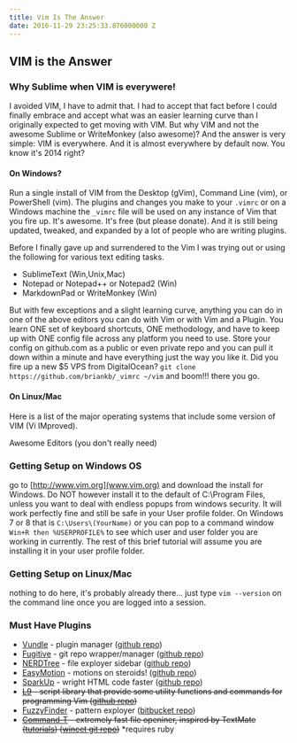 ```yaml
---
title: Vim Is The Answer
date: 2016-11-29 23:25:33.876000000 Z
---
```


## VIM is the Answer

### Why Sublime when VIM is everywere!

I avoided VIM, I have to admit that. I had to accept that fact before I could finally embrace and accept what was an easier learning curve than I originally expected to get moving with VIM. But why VIM and not the awesome Sublime or WriteMonkey (also awesome)? And the answer is very simple: VIM is everywhere. And it is almost everywhere by default now. You know it's 2014 right? 

#### On Windows? 
Run a single install of VIM from the Desktop (gVim), Command Line (vim), or PowerShell (vim). The plugins and changes you make to your `.vimrc` or on a Windows machine the `_vimrc` file will be used on any instance of Vim that you fire up. It's awesome. It's free (but please donate). And it is still being updated, tweaked, and expanded by a lot of people who are writing plugins. 

Before I finally gave up and surrendered to the Vim I was trying out or using the following for various text editing tasks.

* SublimeText (Win,Unix,Mac)
* Notepad or Notepad++ or Notepad2 (Win)
* MarkdownPad or WriteMonkey (Win)

But with few exceptions and a slight learning curve, anything you can do in one of the above editors you can do with Vim or with Vim and a Plugin. You learn ONE set of keyboard shortcuts, ONE methodology, and have to keep up with ONE config file across any platform you need to use. Store your config on github.com as a public or even private repo and you can pull it down within a minute and have everything just the way you like it. Did you fire up a new $5 VPS from DigitalOcean? `git clone https://github.com/briankb/_vimrc ~/vim` and boom!!! there you go.


#### On Linux/Mac

Here is a list of the major operating systems that include some version of VIM (Vi IMproved). 

Awesome Editors (you don't really need)


### Getting Setup on Windows OS
go to [http://www.vim.org](www.vim.org) and download the install for Windows. Do NOT however install it to the default of C:\Program Files, unless you want to deal with endless popups from windows security. It will work perfectly fine and still be safe in your User profile folder. On Windows 7 or 8 that is `C:\Users\(YourName)` or you can pop to a command window `Win+R then %USERPROFILE%` to see which user and user folder you are working in currently. The rest of this brief tutorial will assume you are installing it in your user profile folder.

### Getting Setup on Linux/Mac
nothing to do here, it's probably already there... just type `vim --version` on the command line once you are logged into a session. 



### Must Have Plugins

* [Vundle](https://github.com/gmarik/Vundle.vim) - plugin manager ([github repo](https://github.com/gmarik/Vundle.vim.git))
* [Fugitive](https://github.com/tpope/vim-fugitive) - git repo wrapper/manager ([github repo](https://github.com/tpope/vim-fugitive.git))
* [NERDTree](https://github.com/scrooloose/nerdtree) - file exployer sidebar ([github repo](https://github.com/scrooloose/nerdtree.git))
* [EasyMotion](https://github.com/Lokaltog/vim-easymotion) - motions on steroids! ([github repo](https://github.com/Lokaltog/vim-easymotion.git))
* [SparkUp](https://github.com/rstacruz/sparkup#examples) - wright HTML code faster ([github repo](https://github.com/rstacruz/sparkup.git))
* ~~[L9](https://github.com/vim-scripts/L9) -  script library that provide some utility functions and commands for programming Vim ([github repo](https://github.com/vim-scripts/L9.git))~~
* [FuzzyFinder](http://www.vim.org/scripts/script.php?script_id=1984) - pattern exployer ([bitbucket repo](https://bitbucket.org/ns9tks/vim-fuzzyfinder))
* ~~[Command-T](http://www.vim.org/scripts/script.php?script_id=3025) - extremely fast file openiner, inspired by TextMate ([tutorials](https://wincent.com/products/command-t)) ([wincet git repo](git://git.wincent.com/command-t.git))~~ *requires ruby